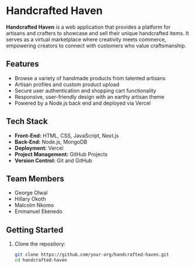 # Handcrafted Haven

**Handcrafted Haven** is a web application that provides a platform for artisans and crafters to showcase and sell their unique handcrafted items. It serves as a virtual marketplace where creativity meets commerce, empowering creators to connect with customers who value craftsmanship.

## Features

- Browse a variety of handmade products from talented artisans
- Artisan profiles and custom product upload
- Secure user authentication and shopping cart functionality
- Responsive, user-friendly design with an earthy artisan theme
- Powered by a Node.js back end and deployed via Vercel

## Tech Stack

- **Front-End:** HTML, CSS, JavaScript, Next.js  
- **Back-End:** Node.js, MongoDB  
- **Deployment:** Vercel  
- **Project Management:** GitHub Projects  
- **Version Control:** Git and GitHub

## Team Members

- George Olwal  
- Hillary Okoth  
- Malcolm Nkomo  
- Emmanuel Ekenedo

## Getting Started

1. Clone the repository:
   ```bash
   git clone https://github.com/your-org/handcrafted-haven.git
   cd handcrafted-haven
